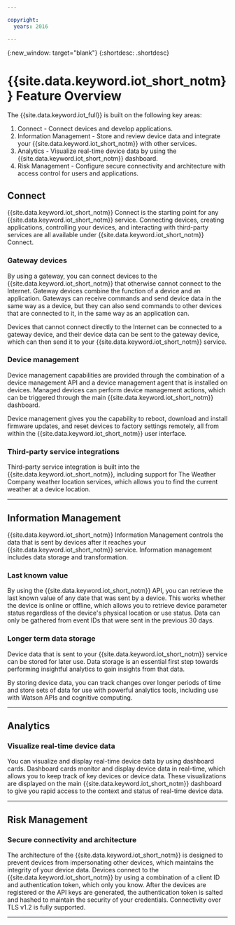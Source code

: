 ```yaml
---

copyright:
  years: 2016

---
```


{:new_window: target="blank"}
{:shortdesc: .shortdesc}

# {{site.data.keyword.iot_short_notm}} Feature Overview

The {{site.data.keyword.iot_full}} is built on the following key areas:

  1. Connect - Connect devices and develop applications.
  2. Information Management - Store and review device data and integrate your {{site.data.keyword.iot_short_notm}} with other services.
  3. Analytics - Visualize real-time device data by using the {{site.data.keyword.iot_short_notm}} dashboard.
  4. Risk Management - Configure secure connectivity and architecture with access control for users and applications.

## Connect

{{site.data.keyword.iot_short_notm}} Connect is the starting point for any {{site.data.keyword.iot_short_notm}} service. Connecting devices, creating applications, controlling your devices, and interacting with third-party services are all available under {{site.data.keyword.iot_short_notm}} Connect.

### Gateway devices

By using a gateway, you can connect devices to the {{site.data.keyword.iot_short_notm}} that otherwise cannot connect to the Internet. Gateway devices combine the function of a device and an application. Gateways can receive commands and send device data in the same way as a device, but they can also send commands to other devices that are connected to it, in the same way as an application can.

Devices that cannot connect directly to the Internet can be connected to a gateway device, and their device data can be sent to the gateway device, which can then send it to your {{site.data.keyword.iot_short_notm}} service.

### Device management

Device management capabilities are provided through the combination of a device management API and a device management agent that is installed on devices. Managed devices can perform device management actions, which can be triggered through the main {{site.data.keyword.iot_short_notm}} dashboard.

Device management gives you the capability to reboot, download and install firmware updates, and reset devices to factory settings remotely, all from within the {{site.data.keyword.iot_short_notm}} user interface.

### Third-party service integrations

Third-party service integration is built into the {{site.data.keyword.iot_short_notm}}, including support for The Weather Company weather location services, which allows you to find the current weather at a device location.

---

## Information Management

{{site.data.keyword.iot_short_notm}} Information Management controls the data that is sent by devices after it reaches your {{site.data.keyword.iot_short_notm}} service. Information management includes data storage and transformation.

### Last known value

By using the {{site.data.keyword.iot_short_notm}} API, you can retrieve the last known value of any date that was sent by a device. This works whether the device is online or offline, which allows you to retrieve device parameter status regardless of the device's physical location or use status. Data can only be gathered from event IDs that were sent in the previous 30 days.

### Longer term data storage

Device data that is sent to your {{site.data.keyword.iot_short_notm}} service can be stored for later use. Data storage is an essential first step towards performing insightful analytics to gain insights from that data.

By storing device data, you can track changes over longer periods of time and store sets of data for use with powerful analytics tools, including use with Watson APIs and cognitive computing.

---

## Analytics

### Visualize real-time device data

You can visualize and display real-time device data by using dashboard cards. Dashboard cards monitor and display device data in real-time, which allows you to keep track of key devices or device data. These visualizations are displayed on the main {{site.data.keyword.iot_short_notm}} dashboard to give you rapid access to the context and status of real-time device data.

---

## Risk Management

### Secure connectivity and architecture

The architecture of the {{site.data.keyword.iot_short_notm}} is designed to prevent devices from impersonating other devices, which maintains the integrity of your device data. Devices connect to the {{site.data.keyword.iot_short_notm}} by using a combination of a client ID and authentication token, which only you know. After the devices are registered or the API keys are generated, the authentication token is salted and hashed to maintain the security of your credentials. Connectivity over TLS v1.2 is fully supported.

---
